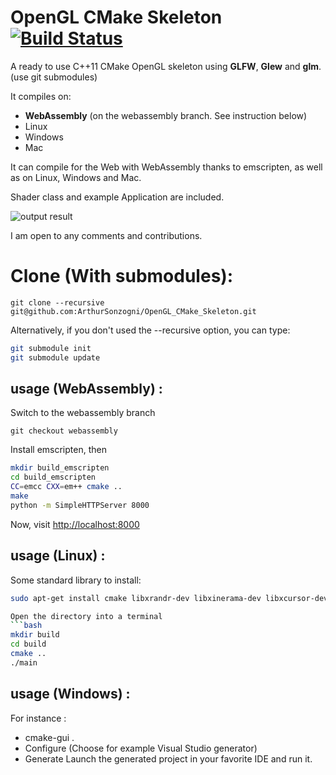 OpenGL CMake Skeleton [![Build Status](https://travis-ci.org/ArthurSonzogni/OpenGL_CMake_Skeleton.svg?branch=master)](https://travis-ci.org/ArthurSonzogni/OpenGL_CMake_Skeleton)
=======================

A ready to use C++11 CMake OpenGL skeleton using **GLFW**, **Glew** and **glm**. (use git submodules)

It compiles on:
 * **WebAssembly**  (on the webassembly branch. See instruction below)
 * Linux
 * Windows
 * Mac

It can compile for the Web with WebAssembly thanks to emscripten, as well as on
Linux, Windows and Mac.

Shader class and example Application are included.

![output result](output.gif)

I am open to any comments and contributions.

Clone (With submodules):
========================

```
git clone --recursive git@github.com:ArthurSonzogni/OpenGL_CMake_Skeleton.git
```

Alternatively, if you don't used the --recursive option, you can type:
```bash
git submodule init
git submodule update
```

usage (WebAssembly) : 
---------------------
Switch to the webassembly branch
```
git checkout webassembly
```

Install emscripten, then
```bash
mkdir build_emscripten
cd build_emscripten
CC=emcc CXX=em++ cmake ..
make
python -m SimpleHTTPServer 8000
```

Now, visit [http://localhost:8000](http://localhost:8000)

usage (Linux) : 
---------------
Some standard library to install:
```bash
sudo apt-get install cmake libxrandr-dev libxinerama-dev libxcursor-dev libxi-dev

Open the directory into a terminal
```bash
mkdir build
cd build
cmake ..
./main
```

usage (Windows) :
-----------------
For instance :
* cmake-gui .
* Configure (Choose for example Visual Studio generator)
* Generate
Launch the generated project in your favorite IDE and run it.
